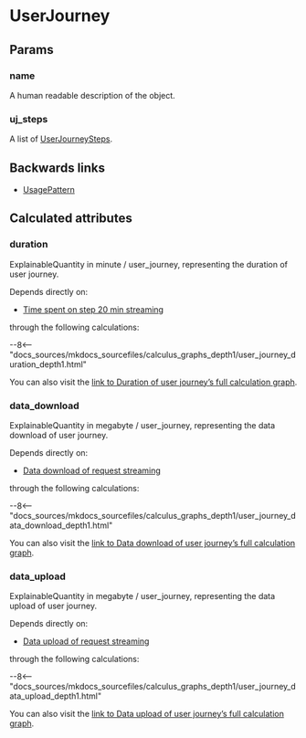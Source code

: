 # UserJourney

## Params

### name
A human readable description of the object.

### uj_steps
A list of [UserJourneySteps](UserJourneyStep.md).


## Backwards links

- [UsagePattern](UsagePattern.md)


## Calculated attributes

### duration  
ExplainableQuantity in minute / user_journey, representing the duration of user journey.  
  
Depends directly on:  
  
- [Time spent on step 20 min streaming](UserJourneyStep.md#user_time_spent)  

through the following calculations:  

--8<-- "docs_sources/mkdocs_sourcefiles/calculus_graphs_depth1/user_journey_duration_depth1.html"
  
You can also visit the <a href='../calculus_graphs/user_journey_duration.html' target='_blank'>link to Duration of user journey’s full calculation graph</a>.

### data_download  
ExplainableQuantity in megabyte / user_journey, representing the data download of user journey.  
  
Depends directly on:  
  
- [Data download of request streaming](Job.md#data_download)  

through the following calculations:  

--8<-- "docs_sources/mkdocs_sourcefiles/calculus_graphs_depth1/user_journey_data_download_depth1.html"
  
You can also visit the <a href='../calculus_graphs/user_journey_data_download.html' target='_blank'>link to Data download of user journey’s full calculation graph</a>.

### data_upload  
ExplainableQuantity in megabyte / user_journey, representing the data upload of user journey.  
  
Depends directly on:  
  
- [Data upload of request streaming](Job.md#data_upload)  

through the following calculations:  

--8<-- "docs_sources/mkdocs_sourcefiles/calculus_graphs_depth1/user_journey_data_upload_depth1.html"
  
You can also visit the <a href='../calculus_graphs/user_journey_data_upload.html' target='_blank'>link to Data upload of user journey’s full calculation graph</a>.

